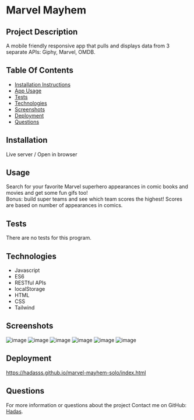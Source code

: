# Marvel Mayhem

## Project Description

A mobile friendly responsive app that pulls and displays data from 3 separate APIs:
Giphy, Marvel, OMDB.

## Table Of Contents

- [Installation Instructions](#installation)
- [App Usage](#usage)
- [Tests](#tests)
- [Technologies](#technologies)
- [Screenshots](#screenshots)
- [Deployment](#deployment)
- [Questions](#questions)

## Installation

Live server / Open in browser

## Usage

Search for your favorite Marvel superhero appearances in comic books and movies and get some fun gifs too!  
Bonus: build super teams and see which team scores the highest! Scores are based on number of appearances in comics.

## Tests

There are no tests for this program.

## Technologies

- Javascript
- ES6
- RESTful APIs
- localStorage
- HTML
- CSS
- Tailwind

## Screenshots
![image](https://user-images.githubusercontent.com/80355222/187789484-35eb5091-a511-4920-ba37-cfded6bbaf8b.png)
![image](https://user-images.githubusercontent.com/80355222/187789557-0115769c-e272-4507-97b1-7b2288da24c6.png)
![image](https://user-images.githubusercontent.com/80355222/187789685-5abb32fc-7537-4c8b-bf6e-3c49580305bf.png)
![image](https://user-images.githubusercontent.com/80355222/187789780-c61a84f5-3482-4819-81ff-117692e5668f.png)
![image](https://user-images.githubusercontent.com/80355222/187789844-4186ec45-fe20-40a3-8915-fa2c5549d49b.png)
![image](https://user-images.githubusercontent.com/80355222/187789897-b04e9385-f008-43a8-b687-5af427aa6f94.png)



## Deployment

https://hadasss.github.io/marvel-mayhem-solo/index.html

## Questions

For more information or questions about the project
Contact me on GitHub: [Hadas](https://github.com/hadasss/).
